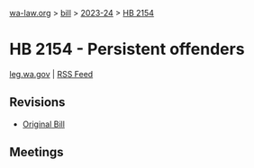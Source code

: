 [wa-law.org](/) > [bill](/bill/) > [2023-24](/bill/2023-24/) > [HB 2154](/bill/2023-24/hb/2154/)

# HB 2154 - Persistent offenders
[leg.wa.gov](https://app.leg.wa.gov/billsummary?BillNumber=2154&Year=2023&Initiative=false) | [RSS Feed](./rss.xml)

## Revisions
* [Original Bill](1/)

## Meetings